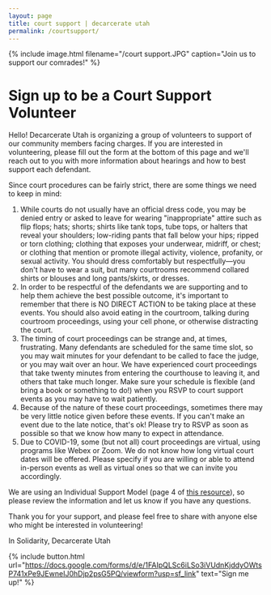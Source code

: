 ```yaml
---
layout: page
title: court support | decarcerate utah
permalink: /courtsupport/
---
```



{% include image.html
  filename="/court support.JPG"
  caption="Join us to support our comrades!"
%}
# Sign up to be a Court Support Volunteer
Hello! Decarcerate Utah is organizing a group of volunteers to support of our community members facing charges. If you are interested in volunteering, please fill out the form at the bottom of this page and we'll reach out to you with more information about hearings and how to best support each defendant. 

Since court procedures can be fairly strict, there are some things we need to keep in mind:

1. While courts do not usually have an official dress code, you may be denied entry or asked to leave for wearing "inappropriate" attire such as flip flops; hats; shorts; shirts like tank tops, tube tops, or halters that reveal your shoulders; low-riding pants that fall below your hips; ripped or torn clothing; clothing that exposes your underwear, midriff, or chest; or clothing that mention or promote illegal activity, violence, profanity, or sexual activity. You should dress comfortably but respectfully—you don't have to wear a suit, but many courtrooms recommend collared shirts or blouses and long pants/skirts, or dresses. 
2. In order to be respectful of the defendants we are supporting and to help them achieve the best possible outcome, it's important to remember that there is NO DIRECT ACTION to be taking place at these events. You should also avoid eating in the courtroom, talking during courtroom proceedings, using your cell phone, or otherwise distracting the court.
3. The timing of court proceedings can be strange and, at times, frustrating. Many defendants are scheduled for the same time slot, so you may wait minutes for your defendant to be called to face the judge, or you may wait over an hour. We have experienced court proceedings that take twenty minutes from entering the courthouse to leaving it, and others that take much longer. Make sure your schedule is flexible (and bring a book or something to do!) when you RSVP to court support events as you may have to wait patiently.
4. Because of the nature of these court proceedings, sometimes there may be very little notice given before these events. If you can't make an event due to the late notice, that's ok! Please try to RSVP as soon as possible so that we know how many to expect in attendance.
5. Due to COVID-19, some (but not all) court proceedings are virtual, using programs like Webex or Zoom. We do not know how long virtual court dates will be offered. Please specify if you are willing or able to attend in-person events as well as virtual ones so that we can invite you accordingly.

We are using an Individual Support Model (page 4 of [this resource](https://static1.squarespace.com/static/5e1f966c45f53f254011b45a/t/5e35aa598d7df649e77e9fc0/1580575321975/CJE_Courtwatching_FINAL.pdf)), so please review the information and let us know if you have any questions.

Thank you for your support, and please feel free to share with anyone else who might be interested in volunteering! 

In Solidarity, 
Decarcerate Utah 

{% include button.html
  url="https://docs.google.com/forms/d/e/1FAIpQLSc6iLSo3iVUdnKjddyOWtsP741xPe9JEwneIJ0hDjp2psG5PQ/viewform?usp=sf_link"
  text="Sign me up!"
%} 
